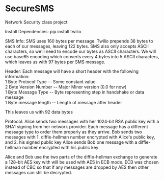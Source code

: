 # SecureSMS
Network Security class project

Install Dependencies:
pip install twilio

SMS Info:
SMS uses 160 bytes per message. Twilio prepends 38 bytes to each of our messages, leaving 122 bytes. 
SMS also only accepts ASCII characters, so we'll need to encode our bytes as ASCII characters. We will
use base85 encoding which converts every 4 bytes into 5 ASCII characters, which leaves us with 97 bytes
per SMS message.

Header:
Each message will have a short header with the following information:  
1 Byte Protocol Type -- Some constant value  
2 Byte Version Number -- Major Minor version (0.0 for now)  
1 Byte Message Type -- Byte representing step in handshake or data message  
1 Byte message length -- Length of message after header  

This leaves us with 92 data bytes

Protocol:
Alice sends two messages with her 1024-bit RSA public key with a SHA1 
    signing from her network provider. Each message has a different
    message type to order them properly as they arrive.
Bob sends two messages with 1. diffie-hellman number encrypted with
    Alice's public key, and 2. his signed public key
Alice sends Bob one message with a diffie-hellman number encrypted 
    with his public key

Alice and Bob use the two parts of the diffie-hellman exchange to 
    generate a 128-bit AES key with will be used with AES in ECB
    mode. ECB was chosen instead of CBC so that if any messages
    are dropped by AES then other messages can still be decrypted.
